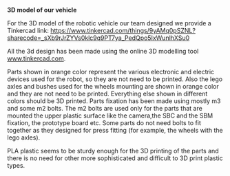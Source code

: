 **3D model of our vehicle**

For the 3D model of the robotic vehicle our team designed we provide a Tinkercad link:
https://www.tinkercad.com/things/9yAMq0pSZNL?sharecode=_sXb9rJrZYVs0klc9q9PT7ya_PedQpo5IxWunlhXSu0

All the 3d design has been made using the online 3D modelling tool www.tinkercad.com.

Parts shown in orange color represent the various electronic and electric devices used for the robot, so they are not need to be printed. Also the lego axles and bushes used for the wheels mounting are shown in orange color and they are not need to be printed. Everything else shown in different colors should be 3D printed. Parts fixation has been made using mostly m3 and some m2 bolts. The m2 bolts are used only for the parts that are mounted the upper plastic surface like the camera,the SBC and the SBM fixation, the prototype board etc. Some parts do not need bolts to fit together as they designed for press fitting (for example, the wheels with the lego axles).

PLA plastic seems to be sturdy enough for the 3D printing of the parts and there is no need for other more sophisticated and difficult to 3D print plastic types.  
